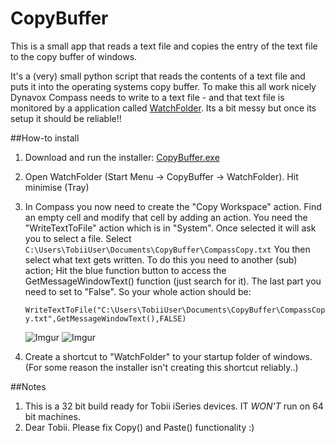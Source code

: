 CopyBuffer
==========

This is a small app that reads a text file and copies the entry of the text file to the copy buffer of windows.

It's a (very) small python script that reads the contents of a text file and puts it into the operating systems copy buffer. To make this all work nicely Dynavox Compass needs to write to a text file - and that text file is monitored by a application called [WatchFolder](http://leelusoft.blogspot.in/2011/10/watch-4-folder-23.html). Its a bit messy but once its setup it should be reliable!!

##How-to install

1. Download and run the installer: [CopyBuffer.exe](https://s3-eu-west-1.amazonaws.com/script-exes/CopyBuffer.exe)
2. Open WatchFolder (Start Menu -> CopyBuffer -> WatchFolder). Hit minimise (Tray)
3. In Compass you now need to create the "Copy Workspace" action. Find an empty cell and modify that cell by adding an action. You need the  "WriteTextToFile" action which is in "System". Once selected it will ask you to select a file. Select
``C:\Users\TobiiUser\Documents\CopyBuffer\CompassCopy.txt``
You then select what text gets written. To do this you need to another (sub) action; Hit the blue function button to access the GetMessageWindowText() function (just search for it). The last part you need to set to "False".
So your whole action should be:

    ``WriteTextToFile("C:\Users\TobiiUser\Documents\CopyBuffer\CompassCopy.txt",GetMessageWindowText(),FALSE)``

    ![Imgur](http://i.imgur.com/gHEFZ1Fm.png)
    ![Imgur](http://i.imgur.com/wAf1gDOm.png)

4. Create a shortcut to "WatchFolder" to your startup folder of windows. (For some reason the installer isn't creating this shortcut reliably..)

##Notes

1. This is a 32 bit build ready for Tobii iSeries devices. IT *WON'T* run on 64 bit machines.
2. Dear Tobii. Please fix Copy() and Paste() functionality :)
